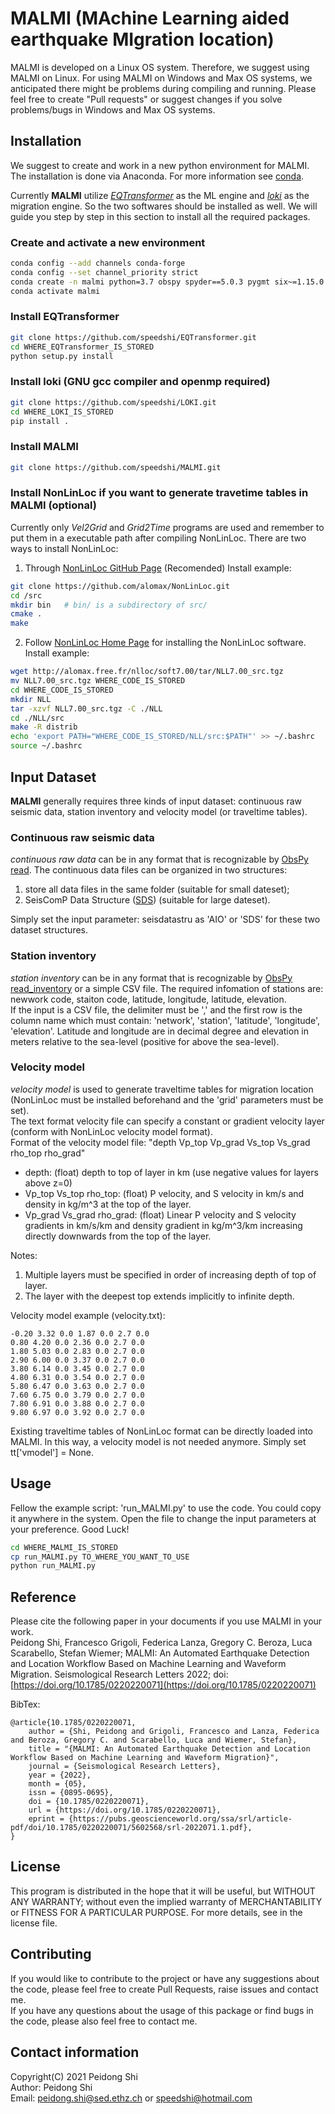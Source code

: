 # MALMI (MAchine Learning aided earthquake MIgration location)  
MALMI is developed on a Linux OS system. Therefore, we suggest using MALMI on Linux. For using MALMI on Windows and Max OS systems, we anticipated there might be problems during compiling and running. Please feel free to create "Pull requests" or suggest changes if you solve problems/bugs in Windows and Max OS systems.

## Installation 
We suggest to create and work in a new python environment for MALMI. The installation is done via Anaconda. For more information see [conda](https://docs.conda.io/en/latest/).

Currently **MALMI** utilize [*EQTransformer*](https://github.com/speedshi/EQTransformer) as the ML engine and [*loki*](https://github.com/speedshi/LOKI) as the migration engine. So the two softwares should be installed as well. We will guide you step by step in this section to install all the required packages.

### Create and activate a new environment 
```bash
conda config --add channels conda-forge
conda config --set channel_priority strict
conda create -n malmi python=3.7 obspy spyder==5.0.3 pygmt six~=1.15.0 numpy~=1.19.2
conda activate malmi
```

### Install EQTransformer 
```bash
git clone https://github.com/speedshi/EQTransformer.git
cd WHERE_EQTransformer_IS_STORED
python setup.py install
```

### Install loki (GNU gcc compiler and openmp required)
```bash
git clone https://github.com/speedshi/LOKI.git
cd WHERE_LOKI_IS_STORED
pip install .
```

### Install MALMI 
```bash
git clone https://github.com/speedshi/MALMI.git
```

### Install NonLinLoc if you want to generate travetime tables in MALMI (optional)
Currently only *Vel2Grid* and *Grid2Time* programs are used and remember to put them in a executable path after compiling NonLinLoc. 
There are two ways to install NonLinLoc:

1. Through [NonLinLoc GitHub Page](https://github.com/alomax/NonLinLoc) (Recomended)
Install example:
```bash
git clone https://github.com/alomax/NonLinLoc.git
cd /src
mkdir bin   # bin/ is a subdirectory of src/
cmake .
make
```

2. Follow [NonLinLoc Home Page](http://alomax.free.fr/nlloc/) for installing the NonLinLoc software.   
Install example:
```bash
wget http://alomax.free.fr/nlloc/soft7.00/tar/NLL7.00_src.tgz
mv NLL7.00_src.tgz WHERE_CODE_IS_STORED
cd WHERE_CODE_IS_STORED
mkdir NLL
tar -xzvf NLL7.00_src.tgz -C ./NLL
cd ./NLL/src
make -R distrib
echo 'export PATH="WHERE_CODE_IS_STORED/NLL/src:$PATH"' >> ~/.bashrc
source ~/.bashrc
```

## Input Dataset 
**MALMI** generally requires three kinds of input dataset: continuous raw seismic data, station inventory and velocity model (or traveltime tables).  
### Continuous raw seismic data 
*continuous raw data* can be in any format that is recognizable by [ObsPy read](https://docs.obspy.org/packages/autogen/obspy.core.stream.read.html). The continuous data files can be organized in two structures: 
1. store all data files in the same folder (suitable for small dateset); 
2. SeisComP Data Structure ([SDS](https://www.seiscomp.de/doc/base/concepts/waveformarchives.html)) (suitable for large dateset).  

Simply set the input parameter: seisdatastru as 'AIO' or 'SDS' for these two dataset structures.

### Station inventory 
*station inventory* can be in any format that is recognizable by [ObsPy read_inventory](https://docs.obspy.org/packages/autogen/obspy.core.inventory.inventory.read_inventory.html) or a simple CSV file. The required infomation of stations are: newwork code, staiton code, latitude, longitude, latitude, elevation.  
If the input is a CSV file, the delimiter must be ',' and the first row is the column name which must contain: 'network', 'station', 'latitude', 'longitude', 'elevation'. Latitude and longitude are in decimal degree and elevation in meters relative to the sea-level (positive for above the sea-level). 

### Velocity model 
*velocity model* is used to generate traveltime tables for migration location (NonLinLoc must be installed beforehand and the 'grid' parameters must be set).  
The text format velocity file can specify a constant or gradient velocity layer (conform with NonLinLoc velocity model format).  
Format of the velocity model file: "depth Vp_top Vp_grad Vs_top Vs_grad rho_top rho_grad"  
- depth: (float) depth to top of layer in km (use negative values for layers above z=0)  
- Vp_top Vs_top rho_top: (float) P velocity, and S velocity in km/s and density in kg/m^3 at the top of the layer.  
- Vp_grad Vs_grad rho_grad: (float) Linear P velocity and S velocity gradients in km/s/km and density gradient in kg/m^3/km increasing directly downwards from the top of the layer.  

Notes:
1. Multiple layers must be specified in order of increasing depth of top of layer.
2. The layer with the deepest top extends implicitly to infinite depth.

Velocity model example (velocity.txt):
```
-0.20 3.32 0.0 1.87 0.0 2.7 0.0
0.80 4.20 0.0 2.36 0.0 2.7 0.0
1.80 5.03 0.0 2.83 0.0 2.7 0.0
2.90 6.00 0.0 3.37 0.0 2.7 0.0
3.80 6.14 0.0 3.45 0.0 2.7 0.0
4.80 6.31 0.0 3.54 0.0 2.7 0.0
5.80 6.47 0.0 3.63 0.0 2.7 0.0
7.60 6.75 0.0 3.79 0.0 2.7 0.0
7.80 6.91 0.0 3.88 0.0 2.7 0.0
9.80 6.97 0.0 3.92 0.0 2.7 0.0
```

Existing traveltime tables of NonLinLoc format can be directly loaded into MALMI. In this way, a velocity model is not needed anymore. Simply set tt['vmodel'] = None.

## Usage 
Fellow the example script: 'run_MALMI.py' to use the code. You could copy it anywhere in the system. Open the file to change the input parameters at your preference. Good Luck!
```bash
cd WHERE_MALMI_IS_STORED
cp run_MALMI.py TO_WHERE_YOU_WANT_TO_USE
python run_MALMI.py
```

## Reference 
Please cite the following paper in your documents if you use MALMI in your work.  
Peidong Shi, Francesco Grigoli, Federica Lanza, Gregory C. Beroza, Luca Scarabello, Stefan Wiemer; MALMI: An Automated Earthquake Detection and Location Workflow Based on Machine Learning and Waveform Migration. Seismological Research Letters 2022; doi: [https://doi.org/10.1785/0220220071](https://doi.org/10.1785/0220220071)

BibTex:
```
@article{10.1785/0220220071,
    author = {Shi, Peidong and Grigoli, Francesco and Lanza, Federica and Beroza, Gregory C. and Scarabello, Luca and Wiemer, Stefan},
    title = "{MALMI: An Automated Earthquake Detection and Location Workflow Based on Machine Learning and Waveform Migration}",
    journal = {Seismological Research Letters},
    year = {2022},
    month = {05},
    issn = {0895-0695},
    doi = {10.1785/0220220071},
    url = {https://doi.org/10.1785/0220220071},
    eprint = {https://pubs.geoscienceworld.org/ssa/srl/article-pdf/doi/10.1785/0220220071/5602568/srl-2022071.1.pdf},
}
```

## License 
This program is distributed in the hope that it will be useful, but WITHOUT ANY WARRANTY; without even the implied warranty of MERCHANTABILITY or FITNESS FOR A PARTICULAR PURPOSE. For more details, see in the license file.

## Contributing
If you would like to contribute to the project or have any suggestions about the code, please feel free to create Pull Requests, raise issues and contact me.  
If you have any questions about the usage of this package or find bugs in the code, please also feel free to contact me.

## Contact information 
Copyright(C) 2021 Peidong Shi  
Author: Peidong Shi  
Email: peidong.shi@sed.ethz.ch or speedshi@hotmail.com


